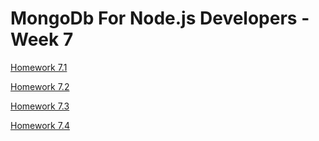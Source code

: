 # MongoDb For Node.js Developers - Week 7

[Homework 7.1](hw7_1/hw7_1.md)

[Homework 7.2](hw7_2/hw7_2.md)

[Homework 7.3](hw7_3/hw7_3.md)

[Homework 7.4](hw7_4/hw7_4.md)

